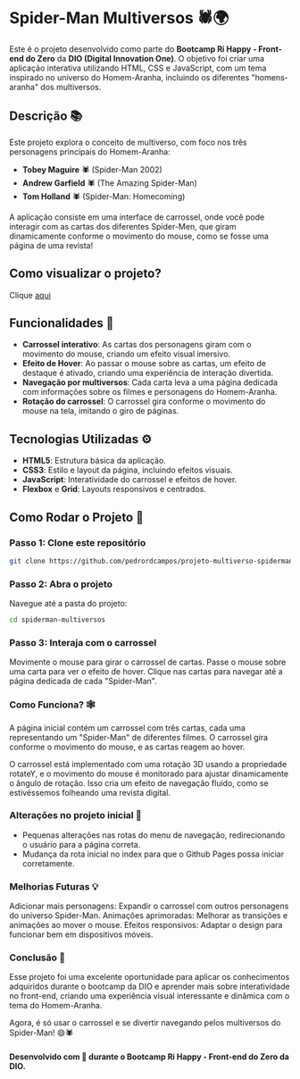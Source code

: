 # Spider-Man Multiversos 🕷️🌍

Este é o projeto desenvolvido como parte do **Bootcamp Ri Happy - Front-end do Zero** da **DIO (Digital Innovation One)**. O objetivo foi criar uma aplicação interativa utilizando HTML, CSS e JavaScript, com um tema inspirado no universo do Homem-Aranha, incluindo os diferentes "homens-aranha" dos multiversos.

## Descrição 📚

Este projeto explora o conceito de multiverso, com foco nos três personagens principais do Homem-Aranha:

- **Tobey Maguire** 🕷️ (Spider-Man 2002)
- **Andrew Garfield** 🕷️ (The Amazing Spider-Man)
- **Tom Holland** 🕷️ (Spider-Man: Homecoming)

A aplicação consiste em uma interface de carrossel, onde você pode interagir com as cartas dos diferentes Spider-Men, que giram dinamicamente conforme o movimento do mouse, como se fosse uma página de uma revista!

## Como visualizar o projeto?
Clique [aqui](https://pedrordcampos.github.io/projeto-multiverso-spiderman-dio/)

## Funcionalidades 🔧

- **Carrossel interativo**: As cartas dos personagens giram com o movimento do mouse, criando um efeito visual imersivo.
- **Efeito de Hover**: Ao passar o mouse sobre as cartas, um efeito de destaque é ativado, criando uma experiência de interação divertida.
- **Navegação por multiversos**: Cada carta leva a uma página dedicada com informações sobre os filmes e personagens do Homem-Aranha.
- **Rotação do carrossel**: O carrossel gira conforme o movimento do mouse na tela, imitando o giro de páginas.

## Tecnologias Utilizadas ⚙️

- **HTML5**: Estrutura básica da aplicação.
- **CSS3**: Estilo e layout da página, incluindo efeitos visuais.
- **JavaScript**: Interatividade do carrossel e efeitos de hover.
- **Flexbox** e **Grid**: Layouts responsivos e centrados.

## Como Rodar o Projeto 🚀

### Passo 1: Clone este repositório

```bash
git clone https://github.com/pedrordcampos/projeto-multiverso-spiderman-dio.git
````

### Passo 2: Abra o projeto
Navegue até a pasta do projeto:

```bash
cd spiderman-multiversos
````

### Passo 3: Interaja com o carrossel
Movimente o mouse para girar o carrossel de cartas.
Passe o mouse sobre uma carta para ver o efeito de hover.
Clique nas cartas para navegar até a página dedicada de cada "Spider-Man".

### Como Funciona? 🕸️
A página inicial contém um carrossel com três cartas, cada uma representando um "Spider-Man" de diferentes filmes. O carrossel gira conforme o movimento do mouse, e as cartas reagem ao hover.

O carrossel está implementado com uma rotação 3D usando a propriedade rotateY, e o movimento do mouse é monitorado para ajustar dinamicamente o ângulo de rotação. Isso cria um efeito de navegação fluido, como se estivéssemos folheando uma revista digital.

### Alterações no projeto inicial 🔨
- Pequenas alterações nas rotas do menu de navegação, redirecionando o usuário para a página correta.
- Mudança da rota inicial no index para que o Github Pages possa iniciar corretamente.

### Melhorias Futuras 💡
Adicionar mais personagens: Expandir o carrossel com outros personagens do universo Spider-Man.
Animações aprimoradas: Melhorar as transições e animações ao mover o mouse.
Efeitos responsivos: Adaptar o design para funcionar bem em dispositivos móveis.

### Conclusão 🎉
Esse projeto foi uma excelente oportunidade para aplicar os conhecimentos adquiridos durante o bootcamp da DIO e aprender mais sobre interatividade no front-end, criando uma experiência visual interessante e dinâmica com o tema do Homem-Aranha.

Agora, é só usar o carrossel e se divertir navegando pelos multiversos do Spider-Man! 😄🕷️

#### Desenvolvido com 💖 durante o Bootcamp Ri Happy - Front-end do Zero da DIO.
